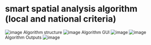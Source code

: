 # smart spatial analysis algorithm (local and national criteria)
![image](https://user-images.githubusercontent.com/67192794/147089228-331c6b85-0759-41b1-9510-b72cfd8f6ff2.png)
Algorithm structure 
![image](https://user-images.githubusercontent.com/67192794/147089065-2e403a9c-e648-427d-8ad6-c99d2cfeae94.png)
Algorithm GUI
![image](https://user-images.githubusercontent.com/67192794/147089170-b8b9fc68-f40f-40e6-b056-69f3bda32057.png)
![image](https://user-images.githubusercontent.com/67192794/147089189-8d85b1df-128a-4f54-8e1a-339781fbf760.png)
Algorithm Outputs
![image](https://user-images.githubusercontent.com/67192794/147089109-2628f174-30f9-466c-aab0-15513ccad2a2.png)
